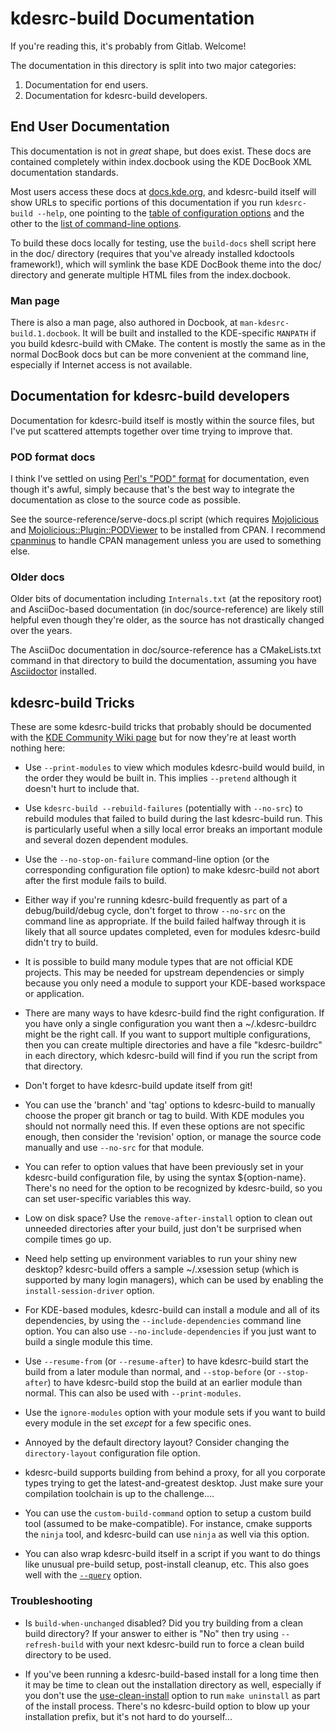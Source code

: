 # kdesrc-build Documentation

If you're reading this, it's probably from Gitlab. Welcome!

The documentation in this directory is split into two major categories:

1. Documentation for end users.
2. Documentation for kdesrc-build developers.

## End User Documentation

This documentation is not in *great* shape, but does exist. These docs are
contained completely within index.docbook using the KDE DocBook XML
documentation standards.

Most users access these docs at
[docs.kde.org](https://docs.kde.org/trunk5/en/kdesrc-build/kdesrc-build/), and
kdesrc-build itself will show URLs to specific portions of this documentation
if you run `kdesrc-build --help`, one pointing to the [table of configuration
options](https://docs.kde.org/trunk5/en/kdesrc-build/kdesrc-build/conf-options-table.html)
and the other to the [list of command-line
options](https://docs.kde.org/trunk5/en/kdesrc-build/kdesrc-build/cmdline.html).

To build these docs locally for testing, use the `build-docs` shell script here
in the doc/ directory (requires that you've already installed kdoctools
framework!), which will symlink the base KDE DocBook theme into the doc/
directory and generate multiple HTML files from the index.docbook.

### Man page

There is also a man page, also authored in Docbook, at
`man-kdesrc-build.1.docbook`. It will
be built and installed to the KDE-specific `MANPATH` if you build kdesrc-build
with CMake.  The content is mostly the same as in the normal DocBook docs but
can be more convenient at the command line, especially if Internet access is
not available.

## Documentation for kdesrc-build developers

Documentation for kdesrc-build itself is mostly within the source files, but I've put
scattered attempts together over time trying to improve that.

### POD format docs

I think I've settled on using [Perl's "POD"
format](https://perldoc.perl.org/perlpodspec) for documentation, even though
it's awful, simply because that's the best way to integrate the documentation
as close to the source code as possible.

See the source-reference/serve-docs.pl script (which requires
[Mojolicious](https://metacpan.org/pod/Mojolicious) and
[Mojolicious::Plugin::PODViewer](https://metacpan.org/pod/Mojolicious::Plugin::PODViewer)
to be installed from CPAN. I recommend
[cpanminus](https://metacpan.org/pod/App::cpanminus) to handle CPAN management
unless you are used to something else.

### Older docs

Older bits of documentation including `Internals.txt` (at the repository root)
and AsciiDoc-based documentation (in doc/source-reference) are likely still
helpful even though they're older, as the source has not drastically changed
over the years.

The AsciiDoc documentation in doc/source-reference has a CMakeLists.txt command
in that directory to build the documentation, assuming you have
[Asciidoctor](https://asciidoctor.org/) installed.

## kdesrc-build Tricks

These are some kdesrc-build tricks that probably should be documented with the
[KDE Community Wiki page](https://community.kde.org/Get_Involved/development#Set_up_kdesrc-build)
but for now they're at least worth nothing here:

- Use `--print-modules` to view which modules kdesrc-build would build, in the
  order they would be built in. This implies `--pretend` although it doesn't hurt
  to include that.

- Use `kdesrc-build --rebuild-failures` (potentially with `--no-src`) to
  rebuild modules that failed to build during the last kdesrc-build run. This
  is particularly useful when a silly local error breaks an important module
  and several dozen dependent modules.

- Use the `--no-stop-on-failure` command-line option (or
  the corresponding configuration file option) to make kdesrc-build not abort
  after the first module fails to build.

- Either way if you're running kdesrc-build frequently as part of a
  debug/build/debug cycle, don't forget to throw `--no-src` on the command line
  as appropriate.  If the build failed halfway through it is likely that all
  source updates completed, even for modules kdesrc-build didn't try to build.

- It is possible to build many module types that are not official KDE projects.
  This may be needed for upstream dependencies or simply because you only need
  a module to support your KDE-based workspace or application.

- There are many ways to have kdesrc-build find the right configuration. If you
  have only a single configuration you want then a ~/.kdesrc-buildrc might be
  the right call. If you want to support multiple configurations, then you can
  create multiple directories and have a file "kdesrc-buildrc" in each
  directory, which kdesrc-build will find if you run the script from that
  directory.

- Don't forget to have kdesrc-build update itself from git!

- You can use the 'branch' and 'tag' options to kdesrc-build to manually choose
  the proper git branch or tag to build. With KDE modules you should not
  normally need this. If even these options are not specific enough, then
  consider the 'revision' option, or manage the source code manually and use
  `--no-src` for that module.

- You can refer to option values that have been previously set in your
  kdesrc-build configuration file, by using the syntax ${option-name}. There's
  no need for the option to be recognized by kdesrc-build, so you can set
  user-specific variables this way.

- Low on disk space? Use the `remove-after-install` option to clean out
  unneeded directories after your build, just don't be surprised when compile
  times go up.

- Need help setting up environment variables to run your shiny new desktop?
  kdesrc-build offers a sample ~/.xsession setup (which is supported by many
  login managers), which can be used by enabling the `install-session-driver`
  option.

- For KDE-based modules, kdesrc-build can install a module and all of its
  dependencies, by using the `--include-dependencies` command line option.
  You can also use `--no-include-dependencies` if you just want to build
  a single module this time.

- Use `--resume-from` (or `--resume-after`) to have kdesrc-build start the
  build from a later module than normal, and `--stop-before` (or
  `--stop-after`) to have kdesrc-build stop the build at an earlier module than
  normal. This can also be used with `--print-modules`.

- Use the `ignore-modules` option with your module sets if you want to build
  every module in the set *except* for a few specific ones.

- Annoyed by the default directory layout? Consider changing the `directory-layout`
  configuration file option.

- kdesrc-build supports building from behind a proxy, for all you corporate
  types trying to get the latest-and-greatest desktop. Just make sure your
  compilation toolchain is up to the challenge....

- You can use the `custom-build-command` option to setup a custom build tool
  (assumed to be make-compatible). For instance, cmake supports the `ninja`
  tool, and kdesrc-build can use `ninja` as well via this option.

- You can also wrap kdesrc-build itself in a script if you want to do things
like unusual pre-build setup, post-install cleanup, etc. This also goes well
with the [`--query`][query] option.

### Troubleshooting

- Is `build-when-unchanged` disabled? Did you try building from a clean build
  directory? If your answer to either is "No" then try using `--refresh-build`
  with your next kdesrc-build run to force a clean build directory to be used.

- If you've been running a kdesrc-build-based install for a long time then it
  may be time to clean out the installation directory as well, especially if
  you don't use the [use-clean-install][] option to run `make uninstall` as
  part of the install process. There's no kdesrc-build option to blow up your
  installation prefix, but it's not hard to do yourself...

[use-clean-install]: https://docs.kde.org/trunk5/en/kdesrc-build/kdesrc-build/conf-options-table.html#conf-use-clean-install
[query]: https://docs.kde.org/trunk5/en/kdesrc-build/kdesrc-build/supported-cmdline-params.html#cmdline-query
